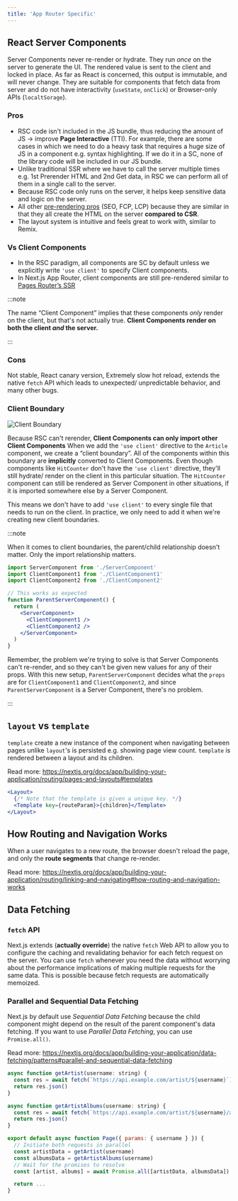 ```yaml
---
title: 'App Router Specific'
---
```


## React Server Components

Server Components never re-render or hydrate. They run *once* on the server to generate the UI. The rendered value is sent to the client and locked in place. As far as React is concerned, this output is immutable, and will never change. They are suitable for components that fetch data from server and do not have interactivity (`useState`, `onClick`) or Browser-only APIs (`localtSorage`).

### Pros

- RSC code isn't included in the JS bundle, thus reducing the amount of JS -> improve **Page Interactive** (TTI). For example, there are some cases in which we need to do a heavy task that requires a huge size of JS in a component e.g. syntax highlighting. If we do it in a SC, none of the library code will be included in our JS bundle.
- Unlike traditional SSR where we have to call the server multiple times e.g. 1st Prerender HTML and 2nd Get data, in RSC we can perform all of them in a single call to the server.
- Because RSC code only runs on the server, it helps keep sensitive data and logic on the server.
- All other [pre-rendering pros](pages-router.md#pre-rendering) (SEO, FCP, LCP) because they are similar in that they all create the HTML on the server **compared to CSR**.
- The layout system is intuitive and feels great to work with, similar to Remix.

### Vs Client Components

- In the RSC paradigm, all components are SC by default unless we explicitly write `'use client'` to specify Client components.
- In Next.js App Router, client components are still pre-rendered similar to [Pages Router’s SSR](pages-router.md#server-side-rendering)

:::note

The name “Client Component” implies that these components *only* render on the client, but that's not actually true. **Client Components render on both the client *and* the server.**

:::

### Cons

Not stable, React canary version, Extremely slow hot reload, extends the native `fetch` API which leads to unexpected/ unpredictable behavior, and many other bugs.

### Client Boundary

![Client Boundary](https://i.imgur.com/RNQTVuX.png)

Because RSC can't rerender, **Client Components can only import other Client Components**
When we add the `'use client'` directive to the `Article` component, we create a “client boundary”. All of the components within this boundary are **implicitly** converted to Client Components. Even though components like `HitCounter` don't have the `'use client'` directive, they'll still hydrate/ render on the client in this particular situation. The `HitCounter` component can still be rendered as Server Component in other situations, if it is imported somewhere else by a Server Component.

This means we don't have to add `'use client'` to every single file that needs to run on the client. In practice, we only need to add it when we're creating new client boundaries.

:::note

When it comes to client boundaries, the parent/child relationship doesn't matter. Only the import relationship matters.

```jsx
import ServerComponent from './ServerComponent'
import ClientComponent1 from './ClientComponent1'
import ClientComponent2 from './ClientComponent2'

// This works as expected
function ParentServerComponent() {
  return (
    <ServerComponent>
      <ClientComponent1 />
      <ClientComponent2 />
    </ServerComponent>
  )
}
```

Remember, the problem we're trying to solve is that Server Components can't re-render, and so they can't be given new values for any of their props. With this new setup, `ParentServerComponent` decides what the `props` are for `ClientComponent1` and `ClientComponent2`, and since `ParentServerComponent` is a Server Component, there's no problem.

:::

## `layout` vs `template`

`template` create a new instance of the component when navigating between pages unlike `layout`'s is persisted e.g. showing page view count. `template` is rendered between a layout and its children.

Read more: <https://nextjs.org/docs/app/building-your-application/routing/pages-and-layouts#templates>

```jsx
<Layout>
  {/* Note that the template is given a unique key. */}
  <Template key={routeParam}>{children}</Template>
</Layout>
```

## How Routing and Navigation Works

When a user navigates to a new route, the browser doesn't reload the page, and only the **route segments** that change re-render.

Read more: <https://nextjs.org/docs/app/building-your-application/routing/linking-and-navigating#how-routing-and-navigation-works>

## Data Fetching

### `fetch` API

Next.js extends (**actually override**) the native `fetch` Web API to allow you to configure the caching and revalidating behavior for each fetch request on the server. You can use `fetch` whenever you need the data without worrying about the performance implications of making multiple requests for the same data. This is possible because fetch requests are automatically memoized.

### Parallel and Sequential Data Fetching

Next.js by default use _Sequential Data Fetching_ because the child component might depend on the result of the parent component's data fetching. If you want to use _Parallel Data Fetching_, you can use `Promise.all()`.

Read more: <https://nextjs.org/docs/app/building-your-application/data-fetching/patterns#parallel-and-sequential-data-fetching>

```jsx
async function getArtist(username: string) {
  const res = await fetch(`https://api.example.com/artist/${username}`)
  return res.json()
}

async function getArtistAlbums(username: string) {
  const res = await fetch(`https://api.example.com/artist/${username}/albums`)
  return res.json()
}

export default async function Page({ params: { username } }) {
  // Initiate both requests in parallel
  const artistData = getArtist(username)
  const albumsData = getArtistAlbums(username)
  // Wait for the promises to resolve
  const [artist, albums] = await Promise.all([artistData, albumsData])

  return ...
}
```
